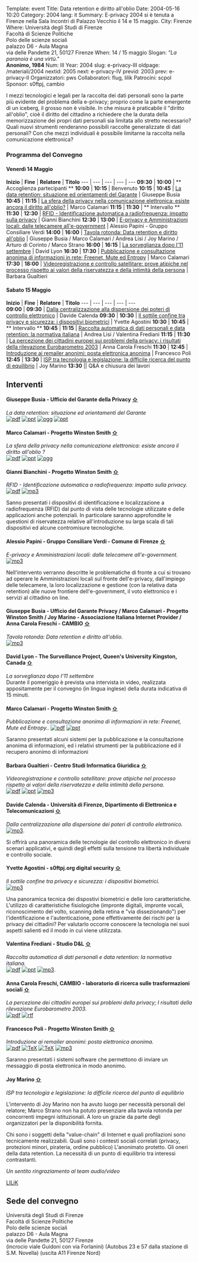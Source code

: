 Template: event
Title: Data retention e diritto all'oblio
Date: 2004-05-16 10:20
Category: 2004
lang: it
Summary: E-privacy 2004 si è tenuta a
         Firenze nella Sala Incontri di Palazzo Vecchio
         il 14 e 15 maggio.
City: Firenze
Where: Università degli Studi di Firenze<br/>Facoltà di Scienze Politiche<br/>Polo delle scienze sociali<br/>palazzo D6 - Aula Magna<br/>via delle Pandette 21, 50127 Firenze
When: 14 / 15 maggio
Slogan: <i>"La paranoia è una virtù."</i><br><b>Anonimo, 1984</b>
Num: III
Year: 2004
slug: e-privacy-III
oldpage: /materiali/2004
nextid: 2005
next: e-privacy-IV
previd: 2003
prev: e-privacy-II
Organizzatori: pws
Collaboratori: flug, lilik
Patrocini: scpol
Sponsor: s0ftpj, cambio

I mezzi tecnologici e legali per la raccolta dei dati personali sono
la parte più evidente del problema della e-privacy; proprio come la
parte emergente di un iceberg, il grosso non è visibile. In che misura
è praticabile il "diritto all'oblio", cioè il diritto del cittadino a
richiedere che la durata della memorizzazione dei propri dati
personali sia limitata allo stretto necessario? Quali nuovi strumenti
renderanno possibili raccolte generalizzate di dati personali? Con che
mezzi individuali è possibile limitarne la raccolta nella
comunicazione elettronica?

### <a name="programma"></a>Programma del Convegno
 
#### <a name="ve"></a>Venerdì 14 Maggio

**Inizio** | **Fine** | **Relatore** | **Titolo** 
--- | --- | --- | --- | --- 
**09:30** | **10:00** | ** Accoglienza partecipanti **
**10:00** | **10:15** | Benvenuto
**10:15** | **10:45** | [La data retention: situazione ed orientamenti del Garante](#i1) | Giuseppe Busia
**10:45** | **11:15** | [La sfera della privacy nella comunicazione elettronica: esiste ancora il diritto all'oblio?](#i2) | Marco Calamari
**11:15** | **11:30** | ** Intervallo **
**11:30** | **12:30** | [RFID - Identificazione automatica a radiofrequenza: impatto sulla privacy](#i3) | Gianni Bianchini
**12:30** | **13:00** | [E-privacy e Amministrazioni locali: dalle telecamere all'e-government](#i4) | Alessio Papini - Gruppo Consiliare Verdi
**14:00** | **16:00** | [Tavola rotonda: Data retention e diritto all'oblio](#i5) | Giuseppe Busia / Marco Calamari / Andrea Lisi / Joy Marino / Arturo di Corinto / Marco Strano
**16:00** | **16:15** | [La sorveglianza dopo l'11 settembre](#i6) | David Lyon
**16:30** | **17:30** | [Pubblicazione e consultazione anonima di informazioni in rete; Freenet, Mute ed Entropy](#i7) | Marco Calamari
**17:30** | **18:00** | [Videoregistrazione e controllo satellitare: prove atipiche nel processo rispetto ai valori della riservatezza e della intimità della persona](#i8) | Barbara Gualtieri
    
    
#### <a name="sa"></a>Sabato 15 Maggio
    
**Inizio** | **Fine** | **Relatore** | **Titolo** 
--- | --- | --- | --- | ---     
**09:00** | **09:30** | [Dalla centralizzazione alla dispersione dei poteri di controllo elettronico](#i9) | Davide Calenda
**09:30** | **10:30** | [Il sottile confine tra privacy e sicurezza: i dispositivi biometrici](#i10) | Yvette Agostini
**10:30** | **10:45** | ** Intervallo **
**10:45** | **11:15** | [Raccolta automatica di dati personali e data retention: la normativa italiana](#i11) | Andrea Lisi / Valentina Frediani
**11:15** | **11:30** | [La percezione dei cittadini europei sui problemi della privacy: i risultati della rilevazione Eurobarometro 2003](#i12) | Anna Carola Freschi
**11:30** | **12:45** | [Introduzione ai remailer anonimi: posta elettronica anonima](#i13) | Francesco Poli
**12:45** | **13:30** | [ISP tra tecnologia e legislazione: la difficile ricerca del punto di equilibrio](#i14) | Joy Marino
**13:30** || Q&A e chiusura dei lavori

## <a name="interventi"></a>Interventi

#### <a name="i1"></a>Giuseppe Busia - Ufficio del Garante della Privacy [⇧](#ve)
_La data retention: situazione ed orientamenti del Garante_  
[![pdf]({filename}/images/icon/presentation.png)](http://urna.winstonsmith.org/materiali/2004/atti/ep2004-Garante-codice.pdf)
[![ppt]({filename}/images/icon/presentation.png)](http://urna.winstonsmith.org/materiali/2004/atti/ep2004-Garante-codice.ppt)
[![ogg]({filename}/images/icon/sound.png "OGG")](http://urna.winstonsmith.org/materiali/2004/audio/ep2004-Busia-data_retention.ogg)
[![ppt]({filename}/images/icon/qa.png)](http://urna.winstonsmith.org/materiali/2004/audio/ep2004-Busia-data_retention_domande.ogg)
 
#### <a name="i2"></a>Marco Calamari - Progetto Winston Smith [⇧](#ve)
_La sfera della privacy nella comunicazione elettronica: esiste ancora
il diritto all'oblio ?_  
[![pdf]({filename}/images/icon/presentation.png)](http://urna.winstonsmith.org/materiali/2004/atti/ep2004-Calamari-sfera_privacy.pdf)
[![ppt]({filename}/images/icon/presentation.png)](http://urna.winstonsmith.org/materiali/2004/atti/ep2004-Calamari-sfera_privacy.pdf)
[![ogg]({filename}/images/icon/sound.png "OGG")](http://urna.winstonsmith.org/materiali/2004/audio/ep2004-Calamari-sfera_privacy.ogg)

 
#### <a name="i3"></a>Gianni Bianchini - Progetto Winston Smith [⇧](#ve)
_RFID - Identificazione automatica a radiofrequenza: impatto sulla privacy._   
[![pdf]({filename}/images/icon/presentation.png)](http://urna.winstonsmith.org/materiali/2004/atti/ep2004-Bianchini-RFID.pdf)
[![mp3]({filename}/images/icon/sound.png "OGG")](http://urna.winstonsmith.org/materiali/2004/audio/ep2004-Bianchini-RFID.ogg) 

Sanno presentati i dispositivi di identificazione e
localizzazione a radiofrequenza (RFID) dal punto di vista delle
tecnologie utilizzate e delle applicazioni anche potenziali.
In particolare saranno approfondite le questioni di
riservatezza relative all'introduzione su larga scala di tali
dispositivi ed alcune contromisure tecnologiche. 

#### <a name="i4"></a>Alessio Papini - Gruppo Consiliare Verdi - Comune di Firenze [⇧](#ve)
_E-privacy e Amministrazioni locali: dalle telecamere all'e-government._  
[![mp3]({filename}/images/icon/sound.png "OGG")](http://urna.winstonsmith.org/materiali/2004/audio/ep2004-Papini-telecamere.ogg)

Nell'intervento verranno descritte le problematiche di fronte a cui si
trovano ad operare le Amministrazioni locali sul fronte dell'e-privacy,
dall'impiego delle telecamere, la loro localizzazione e gestione (con la
relativa data retention) alle nuove frontiere dell'e-government, il voto
elettronico e i servizi al cittadino on line.

#### <a name="i5"></a>Giuseppe Busia - Ufficio del Garante Privacy / Marco Calamari - Progetto Winston Smith / Joy Marino - Associazione Italiana Internet Provider / Anna Carola Freschi - CAMBIO [⇧](#ve)
_Tavola rotonda: Data retention e diritto all'oblio._  
[![mp3]({filename}/images/icon/sound.png "OGG")](http://urna.winstonsmith.org/materiali/2004/audio/ep2004-tavola_rotonda.ogg)

#### <a name="i6"></a>David Lyon - The Surveillance Project, Queen's University Kingston, Canada [⇧](#ve)
_La sorveglianza dopo l'11 settembre_  
Durante il pomeriggio è prevista una intervista in video,
realizzata appositamente per il convegno (in lingua inglese)
della durata indicativa di 15 minuti.

#### <a name="i7"></a>Marco Calamari - Progetto Winston Smith [⇧](#ve)
_Pubblicazione e consultazione anonima di informazioni in rete: Freenet, Mute ed Entropy.._
[![pdf]({filename}/images/icon/presentation.png)](http://urna.winstonsmith.org/materiali/2004/atti/ep2004-Calamari-freenet.pdf)
[![ppt]({filename}/images/icon/presentation.png)](http://urna.winstonsmith.org/materiali/2004/atti/ep2004-Calamari-freenet.ppt)

Saranno presentati alcuni sistemi per la pubblicazione e la consultazione
anonima di informazioni, ed i relativi strumenti per la pubblicazione
ed il recupero anonimo di informazioni

#### <a name="i8"></a>Barbara Gualtieri - Centro Studi Informatica Giuridica [⇧](#sa)
_Videoregistrazione e controllo satellitare: prove atipiche nel processo rispetto ai valori della riservatezza e della intimità della persona._   
[![pdf]({filename}/images/icon/presentation.png)](http://urna.winstonsmith.org/materiali/2004/atti/ep2004-Gualtieri-processo.pdf)
[![ppt]({filename}/images/icon/presentation.png)](http://urna.winstonsmith.org/materiali/2004/atti/ep2004-Gualtieri-processo.ppt)
[![mp3]({filename}/images/icon/sound.png "OGG")](http://urna.winstonsmith.org/materiali/2004/audio/ep2004-Gualtieri-videoregistrazione.ogg)


#### <a name="i9"></a>Davide Calenda - Università di Firenze, Dipartimento di Elettronica e Telecomunicazioni [⇧](#sa)
_Dalla centralizzazione alla dispersione dei poteri di controllo elettronico._   
[![mp3]({filename}/images/icon/sound.png "OGG")](http://urna.winstonsmith.org/materiali/2004/audio/ep2004-Calenda-intervento.ogg).

Si offrirà  una panoramica delle tecnologie del controllo elettronico in diversi
scenari applicativi, e quindi degli effetti sulla tensione tra libertà 
individuale e controllo sociale.

#### <a name="i10"></a>Yvette Agostini - s0ftpj.org digital security [⇧](#sa)
_Il sottile confine tra privacy e sicurezza: i dispositivi biometrici._   
[![mp3]({filename}/images/icon/sound.png "OGG")](http://urna.winstonsmith.org/materiali/2004/audio/ep2004-Agostini-biometria.ogg)

Una panoramica tecnica dei dispostivi biometrici e delle loro
caratteristiche. L'utilizzo di caratteristiche fisiologiche (impronte
digitali, impronte vocali, riconoscimento del volto, scanning della
retina e "via dissezionando") per l'identificazione e l'autenticazione,
pone effettivamente dei rischi per la privacy dei cittadini? Per
valutarlo occorre conoscere la tecnologia nei suoi aspetti salienti ed
il modo in cui viene utilizzata.

#### <a name="i11"></a>Valentina Frediani - Studio D&amp;L [⇧](#sa)
_Raccolta automatica di dati personali e data retention: la normativa italiana._   
[![pdf]({filename}/images/icon/presentation.png)](http://urna.winstonsmith.org/materiali/2004/atti/ep2004-Lisi-data_retention.pdf)
[![ppt]({filename}/images/icon/presentation.png)](http://urna.winstonsmith.org/materiali/2004/atti/ep2004-Lisi-data_retention.ppt)
[![mp3]({filename}/images/icon/sound.png "OGG")](http://urna.winstonsmith.org/materiali/2004/audio/ep2004-Frediani-data_retention.ogg).
 
#### <a name="i12"></a>Anna Carola Freschi, CAMBIO - laboratorio di ricerca sulle trasformazioni sociali [⇧](#sa)
_La percezione dei cittadini europei sui problemi della privacy; I
risultati della rilevazione Eurobarometro 2003._   
[![pdf]({filename}/images/icon/presentation.png)](http://urna.winstonsmith.org/materiali/2004/atti/ep2004-Freschi-eurobarometro.pdf)
[![rtf]({filename}/images/icon/pdf.png)](http://urna.winstonsmith.org/materiali/2004/atti/ep2004-Freschi-eurobarometro.rtf)

#### <a name="i13"></a>Francesco Poli - Progetto Winston Smith [⇧](#sa)
_Introduzione ai remailer anonimi: posta elettronica anonima._     
[![pdf]({filename}/images/icon/presentation.png)](http://urna.winstonsmith.org/materiali/2004/atti/ep2004-Poli-remailers.pdf)
[![TeX]({filename}/images/icon/pdf.png)](http://urna.winstonsmith.org/materiali/2004/atti/ep2004-Poli-remailers.tar.gz)
[![TeX]({filename}/images/icon/pdf.png)](http://urna.winstonsmith.org/materiali/2004/atti/ep2004-Poli-remailers_printable.pdf)
[![mp3]({filename}/images/icon/sound.png "OGG")](http://urna.winstonsmith.org/materiali/2004/audio/ep2004-Poli-remailers.ogg)

Saranno presentati i sistemi software che permettono di
inviare un messaggio di posta elettronica in modo anonimo.

#### <a name="i14"></a>Joy Marino [⇧](#sa)
_ISP tra tecnologia e legislazione: la difficile ricerca del punto di
equilibrio_  

L'intervento di Joy Marino non ha avuto luogo per necessità personali
del relatore; Marco Strano non ha potuto presenziare alla tavola
rotonda per concorrenti impegni istituzionali.
A loro un grazie da parte degli organizzatori per la disponibilità fornita.

Chi sono i soggetti della "value-chain" di Internet e quali
profilazioni sono tecnicamente realizzabili. Quali sono i contesti
sociali correlati (privacy, protezioni minori, pirateria, ordine
pubblico) L'anonimato protetto. Gli oneri della data retention. La
necessità di un punto di equilibrio tra interessi contrastanti.

_Un sentito ringraziamento al team audio/video_

[LILiK](http://www.lilik.it)

## <a name="sede"></a>Sede del convegno

Università degli Studi di Firenze  
Facoltà di Scienze Politiche  
Polo delle scienze sociali   
palazzo D6 - Aula Magna  
via delle Pandette 21, 50127 Firenze  
(incrocio viale Guidoni con via Forlanini)
(Autobus 23 e 57 dalla stazione di S.M. Novella)
(uscita A11 Firenze Nord)

